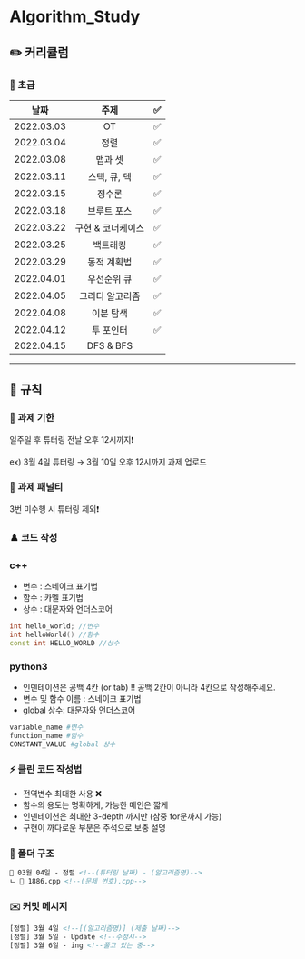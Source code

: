 # Algorithm_Study

## ✏️ 커리큘럼   
### 🌙 초급
|    날짜    | 주제 | ✅ |
|:----------:|:----:| :--: |
| 2022.03.03 |  OT  | ✅ |
| 2022.03.04 |정렬|✅|
| 2022.03.08 |맵과 셋|✅|
| 2022.03.11 |스택, 큐, 덱|✅|
| 2022.03.15 |정수론|✅|
| 2022.03.18 |브루트 포스|✅|
| 2022.03.22 |구현 & 코너케이스|✅|
| 2022.03.25 |백트래킹|✅|
| 2022.03.29 |동적 계획법|✅|
| 2022.04.01 |우선순위 큐|✅|
| 2022.04.05 |그리디 알고리즘|✅|
| 2022.04.08 |이분 탐색|✅|
| 2022.04.12 |투 포인터|✅|
| 2022.04.15 |DFS & BFS||
---

## 🤙 규칙

### 🎉 과제 기한

일주일 후 튜터링 전날 오후 12시까지❗

ex) 3월 4일 튜터링 → 3월 10일 오후 12시까지 과제 업로드

### 📌 과제 패널티

3번 미수행 시 튜터링 제외❗

### ♟️ 코드 작성
### c++
- 변수 : 스네이크 표기법
- 함수 : 카멜 표기법
- 상수 : 대문자와 언더스코어

```cpp
int hello_world; //변수
int helloWorld() //함수
const int HELLO_WORLD //상수
```
### python3
- 인덴테이션은 공백 4칸 (or tab)
‼ 공백 2칸이 아니라 4칸으로 작성해주세요.
- 변수 및 함수 이름 : 스네이크 표기법
- global 상수: 대문자와 언더스코어 

```py
variable_name #변수
function_name #함수
CONSTANT_VALUE #global 상수
```

### ⚡ 클린 코드 작성법

- 전역변수 최대한 사용 ❌
- 함수의 용도는 명확하게, 가능한 메인은 짧게
- 인덴테이션은 최대한 3-depth 까지만 (삼중 for문까지 가능)
- 구현이 까다로운 부분은 주석으로 보충 설명

### 📁 폴더 구조

```html
📁 03월 04일 - 정렬 <!--(튜터링 날짜) - (알고리즘명)-->
ㄴ 📄 1886.cpp <!--(문제 번호).cpp-->
```

### ✉️ 커밋 메시지

```html
[정렬] 3월 4일 <!--[(알고리즘명)] (제출 날짜)-->
[정렬] 3월 5일 - Update <!--수정시-->
[정렬] 3월 6일 - ing <!--풀고 있는 중-->
```

